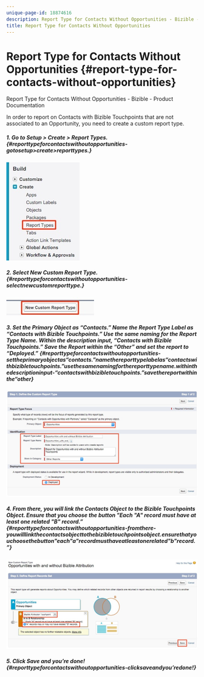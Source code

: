 ```yaml
---
unique-page-id: 18874616
description: Report Type for Contacts Without Opportunities - Bizible - Product Documentation
title: Report Type for Contacts Without Opportunities
---
```


# Report Type for Contacts Without Opportunities {#report-type-for-contacts-without-opportunities}

Report Type for Contacts Without Opportunities - Bizible - Product Documentation

In order to report on Contacts with Bizible Touchpoints that are not associated to an Opportunity, you need to create a custom report type.

##### 1. Go to Setup > Create > Report Types. {#reporttypeforcontactswithoutopportunities-gotosetup>create>reporttypes.}

![](assets/1-1.jpg)

##### 2. Select New Custom Report Type. {#reporttypeforcontactswithoutopportunities-selectnewcustomreporttype.}

![](assets/2-1.jpg)

##### 3. Set the Primary Object as “Contacts.” Name the Report Type Label as “Contacts with Bizible Touchpoints.” Use the same naming for the Report Type Name. Within the description input, “Contacts with Bizible Touchpoints.” Save the Report within the “Other” and set the report to “Deployed.” {#reporttypeforcontactswithoutopportunities-settheprimaryobjectas“contacts.”namethereporttypelabelas“contactswithbizibletouchpoints.”usethesamenamingforthereporttypename.withinthedescriptioninput-“contactswithbizibletouchpoints.”savethereportwithinthe“other}

![](assets/3-1.jpg)

##### 4. From there, you will link the Contacts Object to the Bizible Touchpoints Object. Ensure that you choose the button "Each "A" record must have at least one related "B" record.” {#reporttypeforcontactswithoutopportunities-fromthere-youwilllinkthecontactsobjecttothebizibletouchpointsobject.ensurethatyouchoosethebutton"each"a"recordmusthaveatleastonerelated"b"record.”}

![](assets/4-1.jpg)

##### 5. Click Save and you’re done! {#reporttypeforcontactswithoutopportunities-clicksaveandyou’redone!}

